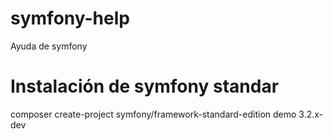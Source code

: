 # symfony-help
Ayuda de symfony

# Instalación de symfony standar
composer create-project symfony/framework-standard-edition demo 3.2.x-dev
